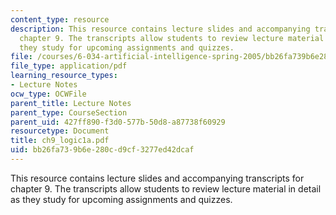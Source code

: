 ```yaml
---
content_type: resource
description: This resource contains lecture slides and accompanying transcripts for
  chapter 9. The transcripts allow students to review lecture material in detail as
  they study for upcoming assignments and quizzes.
file: /courses/6-034-artificial-intelligence-spring-2005/bb26fa739b6e280cd9cf3277ed42dcaf_ch9_logic1a.pdf
file_type: application/pdf
learning_resource_types:
- Lecture Notes
ocw_type: OCWFile
parent_title: Lecture Notes
parent_type: CourseSection
parent_uid: 427ff890-f3d0-577b-50d8-a87738f60929
resourcetype: Document
title: ch9_logic1a.pdf
uid: bb26fa73-9b6e-280c-d9cf-3277ed42dcaf
---
```

This resource contains lecture slides and accompanying transcripts for chapter 9. The transcripts allow students to review lecture material in detail as they study for upcoming assignments and quizzes.

